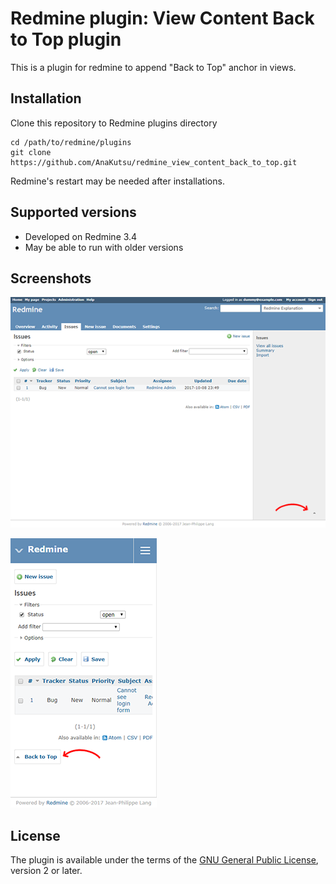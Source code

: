 # Redmine plugin: View Content Back to Top plugin

This is a plugin for redmine to append "Back to Top" anchor in views.

Installation
------------

Clone this repository to Redmine plugins directory

    cd /path/to/redmine/plugins
    git clone https://github.com/AnaKutsu/redmine_view_content_back_to_top.git

Redmine's restart may be needed after installations.

Supported versions
------------------

* Developed on Redmine 3.4
* May be able to run with older versions

Screenshots
------------------

![PC](screenshots/pc_with_arrow.png)

![Mobile](screenshots/mobile_with_arrow.png)

License
-------

The plugin is available under the terms of the [GNU General Public License](http://www.gnu.org/licenses/gpl-2.0.html), version 2 or later.
